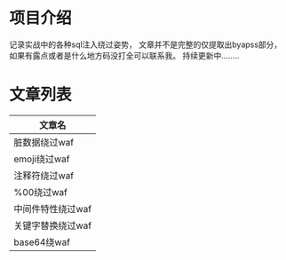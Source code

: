 # 项目介绍
记录实战中的各种sql注入绕过姿势，
文章并不是完整的仅提取出byapss部分，
如果有露点或者是什么地方码没打全可以联系我。
持续更新中........

# 文章列表
|  文章名   |
|  ----  |
| 脏数据绕过waf  |
| emoji绕过waf  |
| 注释符绕过waf  |
| %00绕过waf  |
| 中间件特性绕过waf  |
| 关键字替换绕过waf  |
| base64绕waf  |
